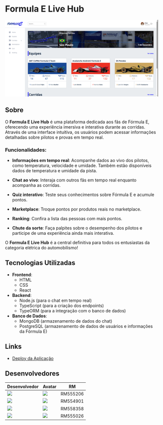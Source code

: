 # Formula E Live Hub

![](./src/assets/tela_home.png)

## Sobre
O **Formula E Live Hub** é uma plataforma dedicada aos fãs de Fórmula E, oferecendo uma experiência imersiva e interativa durante as corridas. Através de uma interface intuitiva, os usuários podem acessar informações detalhadas sobre pilotos e provas em tempo real.

### Funcionalidades:
- **Informações em tempo real**: Acompanhe dados ao vivo dos pilotos, como temperatura, velocidade e umidade. Também estão disponíveis dados de temperatura e umidade da pista.

- **Chat ao vivo**: Interaja com outros fãs em tempo real enquanto acompanha as corridas.

- **Quiz interativo**: Teste seus conhecimentos sobre Fórmula E e acumule pontos.
- **Marketplace**: Troque pontos por produtos reais no marketplace.
- **Ranking**: Confira a lista das pessoas com mais pontos.
- **Chute da sorte**: Faça palpites sobre o desempenho dos pilotos e participe de uma experiência ainda mais interativa.

O **Formula E Live Hub** é a central definitiva para todos os entusiastas da categoria elétrica do automobilismo!

## Tecnologias Utilizadas
- **Frontend**:
  - HTML
  - CSS
  - React
- **Backend**:
  - Node.js (para o chat em tempo real)
  - TypeScript (para a criação dos endpoints)
  - TypeORM (para a integração com o banco de dados)
- **Banco de Dados**:
  - MongoDB (armazenamento de dados do chat)
  - PostgreSQL (armazenamento de dados de usuários e informações da Fórmula E)

## Links
- [Deploy da Aplicação](https://formulaelivehub.netlify.app)

## Desenvolvedores
| Desenvolvedor | Avatar | RM |
| ------------- | ------ | -- |
| ![](https://img.shields.io/badge/DESENVOLVEDOR-Cezar-blue?style=for-the-badge&logo=appveyor) | <a href="https://github.com/CezarBacanieski"><img src="https://avatars.githubusercontent.com/u/146896790?v=4" height="50" style="max-width: 100%;"></a> | RM555206 |
| ![](https://img.shields.io/badge/DESENVOLVEDOR-Lorenzo-blue?style=for-the-badge&logo=appveyor) | <a href="https://github.com/LorenzoMangini"><img src="https://avatars.githubusercontent.com/u/163363537?v=4" height="50" style="max-width: 100%;"></a> | RM554901 |
| ![](https://img.shields.io/badge/DESENVOLVEDOR-Luiz-blue?style=for-the-badge&logo=appveyor) | <a href="https://github.com/luyz-gusta"><img src="https://avatars.githubusercontent.com/u/110852235?v=4" height="50" style="max-width: 100%;"></a> | RM558358 |
| ![](https://img.shields.io/badge/DESENVOLVEDOR-Vitor-blue?style=for-the-badge&logo=appveyor) | <a href="https://github.com/vitorbmulford"><img src="https://avatars.githubusercontent.com/u/142764430?v=4" height="50" style="max-width: 100%;"></a> | RM555026 |
